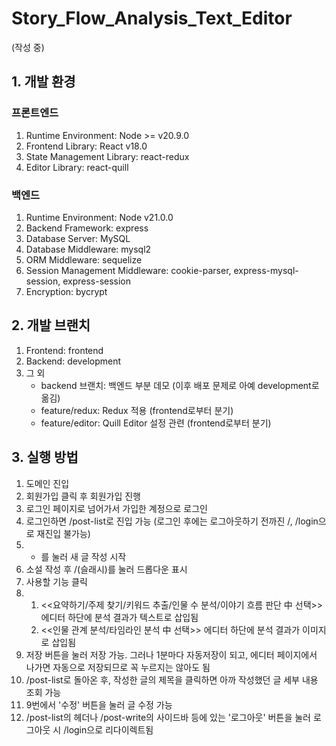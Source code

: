 # Story_Flow_Analysis_Text_Editor

(작성 중)

## 1. 개발 환경
### 프론트엔드
1. Runtime Environment: Node >= v20.9.0
2. Frontend Library: React v18.0
3. State Management Library: react-redux
4. Editor Library: react-quill
### 백엔드
1. Runtime Environment: Node v21.0.0
2. Backend Framework: express
3. Database Server: MySQL
4. Database Middleware: mysql2
5. ORM Middleware: sequelize
6. Session Management Middleware: cookie-parser, express-mysql-session, express-session
7. Encryption: bycrypt

## 2. 개발 브랜치
1. Frontend: frontend
2. Backend: development
3. 그 외
   - backend 브랜치: 백엔드 부분 데모 (이후 배포 문제로 아예 development로 옮김)
   - feature/redux: Redux 적용 (frontend로부터 분기)
   - feature/editor: Quill Editor 설정 관련 (frontend로부터 분기)

## 3. 실행 방법
1. 도메인 진입
2. 회원가입 클릭 후 회원가입 진행
3. 로그인 페이지로 넘어가서 가입한 계정으로 로그인
4. 로그인하면 /post-list로 진입 가능 (로그인 후에는 로그아웃하기 전까진 /, /login으로 재진입 불가능)
5. + 를 눌러 새 글 작성 시작
6. 소설 작성 후 /(슬래시)를 눌러 드롭다운 표시
7. 사용할 기능 클릭
8. 1) <<요약하기/주제 찾기/키워드 추출/인물 수 분석/이야기 흐름 판단 中 선택>> 에디터 하단에 분석 결과가 텍스트로 삽입됨
   2) <<인물 관계 분석/타임라인 분석 中 선택>> 에디터 하단에 분석 결과가 이미지로 삽입됨
9. 저장 버튼을 눌러 저장 가능. 그러나 1분마다 자동저장이 되고, 에디터 페이지에서 나가면 자동으로 저장되므로 꼭 누르지는 않아도 됨
10. /post-list로 돌아온 후, 작성한 글의 제목을 클릭하면 아까 작성했던 글 세부 내용 조회 가능
11. 9번에서 '수정' 버튼을 눌러 글 수정 가능
12. /post-list의 헤더나 /post-write의 사이드바 등에 있는 '로그아웃' 버튼을 눌러 로그아웃 시 /login으로 리다이렉트됨
